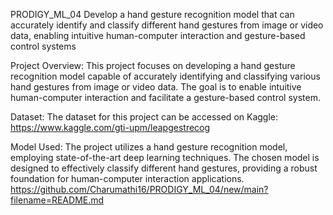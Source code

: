 PRODIGY_ML_04
Develop a hand gesture recognition model that can accurately identify and classify different hand gestures from image or video data, enabling intuitive human-computer interaction and gesture-based control systems

Project Overview: This project focuses on developing a hand gesture recognition model capable of accurately identifying and classifying various hand gestures from image or video data. The goal is to enable intuitive human-computer interaction and facilitate a gesture-based control system.

Dataset: The dataset for this project can be accessed on Kaggle: https://www.kaggle.com/gti-upm/leapgestrecog

Model Used: The project utilizes a hand gesture recognition model, employing state-of-the-art deep learning techniques. The chosen model is designed to effectively classify different hand gestures, providing a robust foundation for human-computer interaction applications.
https://github.com/Charumathi16/PRODIGY_ML_04/new/main?filename=README.md
